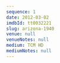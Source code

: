 ```yaml
---
sequence: 1
date: 2012-03-02
imdbId: tt0032221
slug: arizona-1940
venue: null
venueNotes: null
medium: TCM HD
mediumNotes: null
---
```


